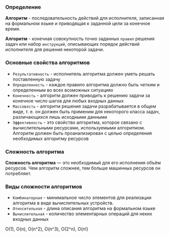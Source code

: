### Определение  
  
**Алгоритм** - последовательность действий для исполнителя, записанная на формальном языке и приводящая к заданной цели за конечное время.  
  
**Алгоритм** - конечная совокупность точно заданных `правил` решения задач или набор `инструкций`, описывающих порядок действий исполнителя для решения некоторой задачи.  
  
### Основные свойства алгоритмов  
  
* `Результативность` - исполнитель алгоритма должен уметь решать поставленную задачу  
* `Определенность` - каждое правило алгоритма должно быть четким и определенным во всех возможных ситуациях  
* `Конечность` - алгоритм должен приводить к решению задачи за конечное число шагов для любых входных данных  
* `Массовость` - алгоритм решения задачи разрабатывается в общем виде, т. е. он должен быть применим для некоторого класса задач, различающихся лишь исходными данными  
* `Эффективность` - это свойство алгоритма, которое связано с вычислительными ресурсами, используемыми алгоритмом. Алгоритм должен быть проанализирован с целью определения необходимых алгоритму ресурсов  
  
### Сложность алгоритма  
  
**Сложность алгоритма** — это необходимый для его исполнения объём ресурсов. Чем алгоритм сложнее, тем больше машинных ресурсов он потребляет.  
  
### Виды сложности алгоритмов  
  
* `Комбинаторная` - минимальное число элементов для реализации алгоритма в виде вычислительных устройств.  
* `Относительная` - длина описания алгоритма на формальном языке  
* `Вычислительная` - количество элементарных операций для неких входных данных  
  
O(1), O(n), O(n^2), O(n^3), O(2^n), O(n!)

